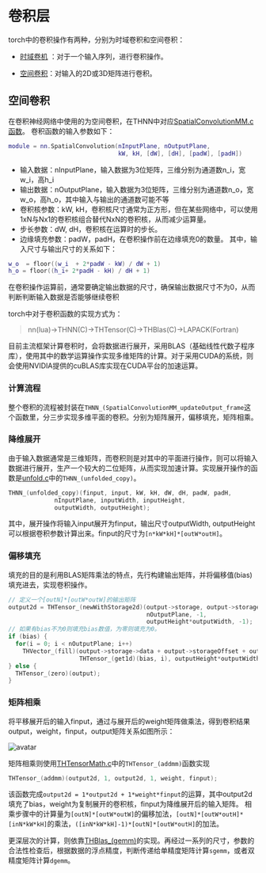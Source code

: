 # 卷积层

torch中的卷积操作有两种，分别为时域卷积和空间卷积：

- [时域卷机](https://github.com/torch/nn/blob/master/doc/convolution.md#temporalconvolution) ：对于一个输入序列，进行卷积操作。

- [空间卷积](https://github.com/torch/nn/blob/master/doc/convolution.md#nn.SpatialConvolution)：对输入的2D或3D矩阵进行卷积。

## 空间卷积
在卷积神经网络中使用的为空间卷积，在THNN中对应[SpatialConvolutionMM.c函数](https://github.com/torch/nn/blob/master/lib/THNN/generic/SpatialConvolutionMM.c)。
卷积函数的输入参数如下：

```lua 
module = nn.SpatialConvolution(nInputPlane, nOutputPlane, 
                               kW, kH, [dW], [dH], [padW], [padH])
```

- 输入数据：nInputPlane，输入数据为3位矩阵，三维分别为通道数n_i，宽w_i，高h_i
- 输出数据：nOutputPlane，输入数据为3位矩阵，三维分别为通道数n_o，宽w_o，高h_o，其中输入与输出的通道数可能不等
- 卷积核参数：kW, kH，卷积核尺寸通常为正方形，但在某些网络中，可以使用1xN与Nx1的卷积核组合替代NxN的卷积核，从而减少运算量。
- 步长参数：dW, dH，卷积核在运算时的步长。
- 边缘填充参数：padW，padH，在卷积操作前在边缘填充0的数量。
其中，输入尺寸与输出尺寸的关系如下：
```lua
w_o  = floor((w_i  + 2*padW - kW) / dW + 1)
h_o = floor((h_i+ 2*padH - kH) / dH + 1)
```
在卷积操作运算前，通常要确定输出数据的尺寸，确保输出数据尺寸不为0，从而判断判断输入数据是否能够继续卷积

torch中对于卷积函数的实现方式为：

> nn(lua)->THNN(C)->THTensor(C)->THBlas(C)->LAPACK(Fortran)

目前主流框架计算卷积时，会将数据进行展开，采用BLAS（基础线性代数子程序库），使用其中的数学运算操作实现多维矩阵的计算。对于采用CUDA的系统，则会使用NVIDIA提供的cuBLAS库实现在CUDA平台的加速运算。

### 计算流程
整个卷积的流程被封装在`THNN_(SpatialConvolutionMM_updateOutput_frame`这个函数里，分三步实现多维平面的卷积。分别为矩阵展开，偏移填充，矩阵相乘。
### 降维展开
由于输入数据通常是三维矩阵，而卷积则是对其中的平面进行操作，则可以将输入数据进行展开，生产一个较大的二位矩阵，从而实现加速计算。实现展开操作的函数是[unfold.c](https://github.com/torch/nn/blob/master/lib/THNN/generic/unfold.c)中的`THNN_(unfolded_copy)`。
```cpp
THNN_(unfolded_copy)(finput, input, kW, kH, dW, dH, padW, padH,
		     nInputPlane, inputWidth, inputHeight,
		     outputWidth, outputHeight);
```
其中，展开操作将输入input展开为finput，输出尺寸outputWidth, outputHeight可以根据卷积参数计算出来。finput的尺寸为`[n*kW*kH]*[outW*outH]`。

### 偏移填充
填充的目的是利用BLAS矩阵乘法的特点，先行构建输出矩阵，并将偏移值(bias)填充进去，实现卷积操作。
```cpp
// 定义一个[outN]*[outW*outW]的输出矩阵
output2d = THTensor_(newWithStorage2d)(output->storage, output->storageOffset,
                                       nOutputPlane, -1,
                                       outputHeight*outputWidth, -1);
// 如果有bias不为0则填充bias数值，为零则填充为0。
if (bias) {
  for(i = 0; i < nOutputPlane; i++)
    THVector_(fill)(output->storage->data + output->storageOffset + output->stride[0] * i,
                    THTensor_(get1d)(bias, i), outputHeight*outputWidth);
} else {
  THTensor_(zero)(output);
}
```
### 矩阵相乘
将平移展开后的输入finput，通过与展开后的weight矩阵做乘法，得到卷积结果output，weight，finput，output矩阵关系如图所示：

![avatar](http://img.blog.csdn.net/20160831173531082)

矩阵相乘则使用[THTensorMath.c](https://github.com/torch/torch7/blob/master/lib/TH/generic/THTensorMath.c)中的`THTensor_(addmm)`函数实现
```cpp
THTensor_(addmm)(output2d, 1, output2d, 1, weight, finput);
```
该函数完成`output2d = 1*output2d + 1*weight*finput`的运算，其中output2d填充了bias，weight为复制展开的卷积核，finput为降维展开后的输入矩阵。
相乘步骤中的计算量为`[outN]*[outW*outW]`的偏移加法，`[outN]*[outW*outH]*[inN*kW*kH]`的乘法，`([inN*kW*kH]-1)*[outN]*[outW*outH]`的加法。

更深层次的计算，则依靠[THBlas_(gemm)](https://github.com/torch/torch7/blob/master/lib/TH/generic/THBlas.c)的实现。再经过一系列的尺寸，参数的合法性检查后，根据数据的浮点精度，判断传递给单精度矩阵计算`sgemm`，或者双精度矩阵计算`dgemm`。
